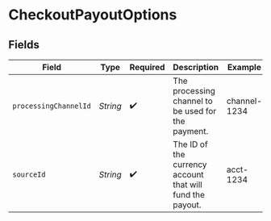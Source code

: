 # CheckoutPayoutOptions


## Fields

| Field                                                     | Type                                                      | Required                                                  | Description                                               | Example                                                   |
| --------------------------------------------------------- | --------------------------------------------------------- | --------------------------------------------------------- | --------------------------------------------------------- | --------------------------------------------------------- |
| `processingChannelId`                                     | *String*                                                  | :heavy_check_mark:                                        | The processing channel to be used for the payment.        | channel-1234                                              |
| `sourceId`                                                | *String*                                                  | :heavy_check_mark:                                        | The ID of the currency account that will fund the payout. | acct-1234                                                 |